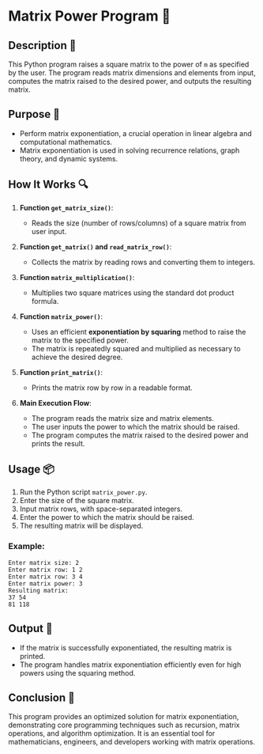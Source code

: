 # Matrix Power Program 🔢

## Description 📝

This Python program raises a square matrix to the power of `m` as specified by the user. The program reads matrix dimensions and elements from input, computes the matrix raised to the desired power, and outputs the resulting matrix.

## Purpose 🎯

-   Perform matrix exponentiation, a crucial operation in linear algebra and computational mathematics.
-   Matrix exponentiation is used in solving recurrence relations, graph theory, and dynamic systems.

## How It Works 🔍

1. **Function `get_matrix_size()`**:

    - Reads the size (number of rows/columns) of a square matrix from user input.

2. **Function `get_matrix()` and `read_matrix_row()`**:

    - Collects the matrix by reading rows and converting them to integers.

3. **Function `matrix_multiplication()`**:

    - Multiplies two square matrices using the standard dot product formula.

4. **Function `matrix_power()`**:

    - Uses an efficient **exponentiation by squaring** method to raise the matrix to the specified power.
    - The matrix is repeatedly squared and multiplied as necessary to achieve the desired degree.

5. **Function `print_matrix()`**:

    - Prints the matrix row by row in a readable format.

6. **Main Execution Flow**:
    - The program reads the matrix size and matrix elements.
    - The user inputs the power to which the matrix should be raised.
    - The program computes the matrix raised to the desired power and prints the result.

## Usage 📦

1. Run the Python script `matrix_power.py`.
2. Enter the size of the square matrix.
3. Input matrix rows, with space-separated integers.
4. Enter the power to which the matrix should be raised.
5. The resulting matrix will be displayed.

### Example:

```
Enter matrix size: 2
Enter matrix row: 1 2
Enter matrix row: 3 4
Enter matrix power: 3
Resulting matrix:
37 54
81 118
```

## Output 📜

-   If the matrix is successfully exponentiated, the resulting matrix is printed.
-   The program handles matrix exponentiation efficiently even for high powers using the squaring method.

## Conclusion 🚀

This program provides an optimized solution for matrix exponentiation, demonstrating core programming techniques such as recursion, matrix operations, and algorithm optimization. It is an essential tool for mathematicians, engineers, and developers working with matrix operations.
